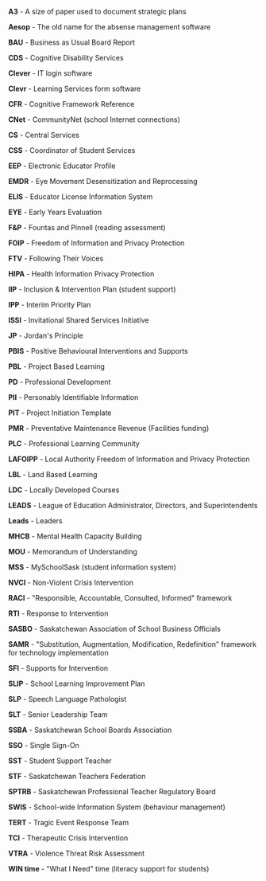 **A3** - A size of paper used to document strategic plans

**Aesop** - The old name for the absense management software

**BAU** - Business as Usual Board Report

**CDS** - Cognitive Disability Services

**Clever** - IT login software

**Clevr** - Learning Services form software

**CFR** - Cognitive Framework Reference

**CNet** - CommunityNet (school Internet connections)

**CS** - Central Services

**CSS** - Coordinator of Student Services

**EEP** - Electronic Educator Profile

**EMDR** - Eye Movement Desensitization and Reprocessing

**ELIS** - Educator License Information System

**EYE** - Early Years Evaluation

**F&P** - Fountas and Pinnell (reading assessment)

**FOIP** - Freedom of Information and Privacy Protection

**FTV** - Following Their Voices

**HIPA** - Health Information Privacy Protection

**IIP** - Inclusion & Intervention Plan (student support)

**IPP** - Interim Priority Plan

**ISSI** - Invitational Shared Services Initiative

**JP** - Jordan's Principle

**PBIS** - Positive Behavioural Interventions and Supports

**PBL** - Project Based Learning

**PD** - Professional Development

**PII** - Personably Identifiable Information

**PIT** - Project Initiation Template

**PMR** - Preventative Maintenance Revenue (Facilities funding)

**PLC** - Professional Learning Community

**LAFOIPP** - Local Authority Freedom of Information and Privacy Protection

**LBL** - Land Based Learning

**LDC** - Locally Developed Courses

**LEADS** - League of Education Administrator, Directors, and Superintendents

**Leads** - Leaders

**MHCB** - Mental Health Capacity Building

**MOU** - Memorandum of Understanding

**MSS** - MySchoolSask (student information system)

**NVCI** - Non-Violent Crisis Intervention

**RACI** - "Responsible, Accountable, Consulted, Informed" framework

**RTI** - Response to Intervention

**SASBO** - Saskatchewan Association of School Business Officials

**SAMR** - "Substitution, Augmentation, Modification, Redefinition" framework for technology implementation

**SFI** - Supports for Intervention

**SLIP** - School Learning Improvement Plan

**SLP** - Speech Language Pathologist

**SLT** - Senior Leadership Team

**SSBA** - Saskatchewan School Boards Association

**SSO** - Single Sign-On

**SST** - Student Support Teacher

**STF** - Saskatchewan Teachers Federation

**SPTRB** - Saskatchewan Professional Teacher Regulatory Board

**SWIS** - School-wide Information System (behaviour management)

**TERT** - Tragic Event Response Team

**TCI** - Therapeutic Crisis Intervention

**VTRA** - Violence Threat Risk Assessment

**WIN time** - "What I Need" time (literacy support for students)

